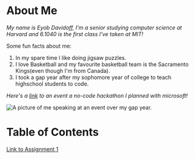 # About Me

_My name is Eyob Davidoff, I'm a senior studying computer science at Harvard and 6.1040 is the first class I've taken at MIT!_

Some fun facts about me:

1. In my spare time I like doing jigsaw puzzles.
2. I love Basketball and my favourite basketball team is the Sacramento Kings(even though I'm from Canada).
3. I took a gap year after my sophomore year of college to teach highschool students to code.

_Here's a [link](https://youtu.be/FeydyRp5Cgg?si=1t0iEN2MDjrnn-gI) to an event a no-code hackathon I planned with microsoft!_

![A picture of me speaking at an event over my gap year.](https://blogs.microsoft.com/wp-content/uploads/sites/175/2024/05/Blackathon-5-scaled.jpg)

# Table of Contents

[Link to Assignment 1](assignments/assignment1.md)
